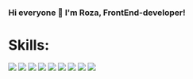 ### Hi everyone 👋 I'm Roza, FrontEnd-developer!

<h1>Skills:</h1>


<img src="https://img.shields.io/badge/HTML-243763?style=for-the-badge&logo=HTML5&logoColor=#E34F26"/> <img src="https://img.shields.io/badge/CSS-243763?style=for-the-badge&logo=CSS3&logoColor=#1572B6"/> <img src="https://img.shields.io/badge/JavaScript-243763?style=for-the-badge&logo=JavaScript&logoColor=#F7DF1E"/> <img src="https://img.shields.io/badge/React-243763?style=for-the-badge&logo=React&logoColor=#61DAFB"/> <img src="https://img.shields.io/badge/TypeScript-243763?style=for-the-badge&logo=TypeScript&logoColor=#3178C6"/> <img src="https://img.shields.io/badge/Firebase-243763?style=for-the-badge&logo=Firebase&logoColor=#FFCA28"/> <img src="https://img.shields.io/badge/Sass-243763?style=for-the-badge&logo=Sass&logoColor=#CC6699"/> <img src="https://img.shields.io/badge/Redux-243763?style=for-the-badge&logo=Redux&logoColor=#764ABC"/> <img src="https://img.shields.io/badge/Git-243763?style=for-the-badge&logo=Git&logoColor=#764ABC"/>

